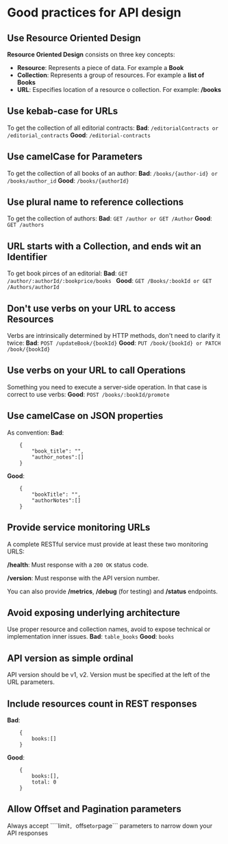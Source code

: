 # Good practices for API design


## Use Resource Oriented Design

**Resource Oriented Design** consists on three key concepts:
- **Resource**: Represents a piece of data. For example a **Book** 
- **Collection**: Represents a group of resources. For example a **list of Books**
- **URL**: Especifies location of a resource o collection. For example: **/books**

## Use kebab-case for URLs

To get the collection of all editorial contracts:
**Bad**: 
```/editorialContracts or /editorial_contracts```
**Good**:
```/editorial-contracts```

## Use camelCase for Parameters

To get the collection of all books of an author:
**Bad**:
```/books/{author-id} or /books/author_id```
**Good**:
```/books/{authorId}```

## Use plural name to reference collections
To get the collection of authors:
**Bad**:
```GET /author or GET /Author```
**Good**:
```GET /authors```

## URL starts with a Collection, and ends wit an Identifier
To get book pirces of an editorial:
**Bad**:
```GET /author/:authorId/:bookprice/books ```
**Good**:
```GET /Books/:bookId or GET /Authors/authorId```

## Don't use verbs on your URL to access Resources
Verbs are intrinsically determined by HTTP methods, don't need to clarify it twice:
**Bad**:
```POST /updateBook/{bookId}```
**Good**:
```PUT /book/{bookId} or PATCH /book/{bookId}```

## Use verbs on your URL to call Operations
Something you need to execute a server-side operation. In that case is correct to use verbs:
**Good**:
```POST /books/:bookId/promote```

## Use camelCase on JSON properties
As convention:
**Bad**:
```
	{
		"book_title": "",
		"author_notes":[]
	}
```
**Good**:
```
	{
		"bookTitle": "",
		"authorNotes":[]
	}
```

## Provide service monitoring URLs
A complete RESTful service must provide at least these two monitoring URLS:

**/health**: Must response with a ```200 OK```  status code.

**/version**: Must response with the API version number.

You can also provide **/metrics**, **/debug** (for testing) and **/status** endpoints.

## Avoid exposing underlying architecture
Use proper resource and collection names, avoid to expose technical or implementation inner issues.
**Bad**:
```table_books```
**Good**:
```books```

## API version as simple ordinal
API version should be v1, v2. Version must be specified at the left of the URL parameters.

## Include resources count in REST responses
**Bad**:
```
	{
		books:[]
	}
```
**Good**:
```
	{
		books:[],
		total: 0
	}
```

## Allow Offset and Pagination parameters
Always accept ````limit```, ```offset``` or ```page``` parameters to narrow down your API responses
